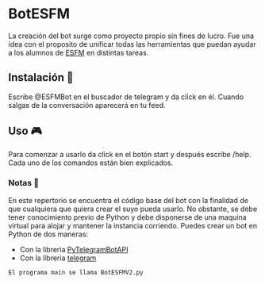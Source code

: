 # BotESFM     
La creación del bot surge como proyecto propio sin fines de lucro. Fue una idea con el proposito de unificar todas las herramientas que puedan ayudar a los alumnos 
de [ESFM](https://www.esfm.ipn.mx/) en distintas tareas.
 
## Instalación 🔧
Escribe @ESFMBot en el buscador de telegram y da click en él. Cuando salgas de la conversación aparecerá en tu feed. 

## Uso 🎮
Para comenzar a usarlo da click en el botón start y después escribe /help. Cada uno de los comandos están bien explicados. 

### Notas 📖
En este repertorio se encuentra el código base del bot con la finalidad de que cualquiera que quiera crear el suyo pueda usarlo. No obstante, se debe tener conocimiento previo de
Python y debe disponerse de una maquina virtual para alojar y mantener la instancia corriendo.
Puedes crear un bot en Python de dos maneras:
* Con la libreria [PyTelegramBotAPI](https://pypi.org/project/pyTelegramBotAPI/0.3.0/)
* Con la libreria [telegram](https://python-telegram-bot.readthedocs.io/en/stable/)

```
El programa main se llama BotESFMV2.py
```

